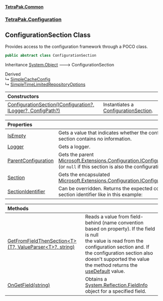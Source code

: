 #### [TetraPak.Common](index.md 'index')
### [TetraPak.Configuration](TetraPak_Configuration.md 'TetraPak.Configuration')
## ConfigurationSection Class
Provides access to the configuration framework through a POCO class.   
```csharp
public abstract class ConfigurationSection
```

Inheritance [System.Object](https://docs.microsoft.com/en-us/dotnet/api/System.Object 'System.Object') &#129106; ConfigurationSection  

Derived  
&#8627; [SimpleCacheConfig](TetraPak_Caching_SimpleCacheConfig.md 'TetraPak.Caching.SimpleCacheConfig')  
&#8627; [SimpleTimeLimitedRepositoryOptions](TetraPak_Caching_SimpleTimeLimitedRepositoryOptions.md 'TetraPak.Caching.SimpleTimeLimitedRepositoryOptions')  

| Constructors | |
| :--- | :--- |
| [ConfigurationSection(IConfiguration?, ILogger?, ConfigPath?)](TetraPak_Configuration_ConfigurationSection_ConfigurationSection(Microsoft_Extensions_Configuration_IConfiguration__Microsoft_Extensions_Logging_ILogger__TetraPak_Configuration_ConfigPath_).md 'TetraPak.Configuration.ConfigurationSection.ConfigurationSection(Microsoft.Extensions.Configuration.IConfiguration?, Microsoft.Extensions.Logging.ILogger?, TetraPak.Configuration.ConfigPath?)') | Instantiates a [ConfigurationSection](TetraPak_Configuration_ConfigurationSection.md 'TetraPak.Configuration.ConfigurationSection').<br/> |

| Properties | |
| :--- | :--- |
| [IsEmpty](TetraPak_Configuration_ConfigurationSection_IsEmpty.md 'TetraPak.Configuration.ConfigurationSection.IsEmpty') | Gets a value that indicates whether the configuration section contains no information. <br/> |
| [Logger](TetraPak_Configuration_ConfigurationSection_Logger.md 'TetraPak.Configuration.ConfigurationSection.Logger') | Gets a logger.<br/> |
| [ParentConfiguration](TetraPak_Configuration_ConfigurationSection_ParentConfiguration.md 'TetraPak.Configuration.ConfigurationSection.ParentConfiguration') | Gets the parent [Microsoft.Extensions.Configuration.IConfiguration](https://docs.microsoft.com/en-us/dotnet/api/Microsoft.Extensions.Configuration.IConfiguration 'Microsoft.Extensions.Configuration.IConfiguration') section<br/>(or `null` if this section is also the configuration root).<br/> |
| [Section](TetraPak_Configuration_ConfigurationSection_Section.md 'TetraPak.Configuration.ConfigurationSection.Section') | Gets the encapsulated [Microsoft.Extensions.Configuration.IConfigurationSection](https://docs.microsoft.com/en-us/dotnet/api/Microsoft.Extensions.Configuration.IConfigurationSection 'Microsoft.Extensions.Configuration.IConfigurationSection').  <br/> |
| [SectionIdentifier](TetraPak_Configuration_ConfigurationSection_SectionIdentifier.md 'TetraPak.Configuration.ConfigurationSection.SectionIdentifier') | Can be overridden. Returns the expected configuration section identifier like in this example:<br/> |

| Methods | |
| :--- | :--- |
| [GetFromFieldThenSection&lt;T&gt;(T?, ValueParser&lt;T&gt;?, string)](TetraPak_Configuration_ConfigurationSection_GetFromFieldThenSection_T_(T__TetraPak_Configuration_ValueParser_T___string).md 'TetraPak.Configuration.ConfigurationSection.GetFromFieldThenSection&lt;T&gt;(T?, TetraPak.Configuration.ValueParser&lt;T&gt;?, string)') | Reads a value from field-behind (name convention based on property). If the field is null<br/>the value is read from the configuration section and. If the configuration section also<br/>doesn't supported the value the method returns the [useDefault](TetraPak_Configuration_ConfigurationSection_GetFromFieldThenSection_T_(T__TetraPak_Configuration_ValueParser_T___string).md#TetraPak_Configuration_ConfigurationSection_GetFromFieldThenSection_T_(T__TetraPak_Configuration_ValueParser_T___string)_useDefault 'TetraPak.Configuration.ConfigurationSection.GetFromFieldThenSection&lt;T&gt;(T?, TetraPak.Configuration.ValueParser&lt;T&gt;?, string).useDefault') value. <br/> |
| [OnGetField(string)](TetraPak_Configuration_ConfigurationSection_OnGetField(string).md 'TetraPak.Configuration.ConfigurationSection.OnGetField(string)') | Obtains a [System.Reflection.FieldInfo](https://docs.microsoft.com/en-us/dotnet/api/System.Reflection.FieldInfo 'System.Reflection.FieldInfo') object for a specified field.<br/> |
